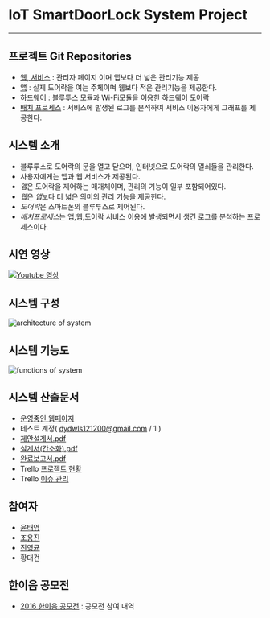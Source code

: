 # IoT SmartDoorLock System Project
-----

## 프로젝트 Git Repositories
 - [웹, 서비스](https://github.com/yung6699/SmartDoorLock-WebApplication) : 관리자 페이지 이며 앱보다 더 넓은 관리기능 제공
 - [앱](https://github.com/yung6699/SmartDoorLock-HybridApplication) : 실제 도어락을 여는 주체이며 웹보다 적은 관리기능을 제공한다.
 - [하드웨어](https://github.com/yung6699/SmartDoorLock-Arduino) : 블루투스 모듈과 Wi-Fi모듈을 이용한 하드웨어 도어락
 - [배치 프로세스](https://github.com/yung6699/SmartDoorLock-LogAnalyzers) : 서비스에 발생된 로그를 분석하여 서비스 이용자에게 그래프를 제공한다.

## 시스템 소개

 - 블루투스로 도어락의 문을 열고 닫으며, 인터넷으로 도어락의 열쇠들을 관리한다.
 - 사용자에게는 앱과 웹 서비스가 제공된다.
 - *앱*은 도어락을 제어하는 매개체이며, 관리의 기능이 일부 포함되어있다.
 - *웹*은 *앱*보다 더 넓은 의미의 관리 기능을 제공한다.
 - *도어락*은 스마트폰의 블루투스로 제어된다.
 - *배치프로세스*는 앱,웹,도어락 서비스 이용에 발생되면서 생긴 로그를 분석하는 프로세스이다. 

## 시연 영상

[![Youtube 영상](https://img.youtube.com/vi/J4H5Q9bNlK4/0.jpg)](https://www.youtube.com/embed/J4H5Q9bNlK4)

## 시스템 구성

![architecture of system](https://github.com/yung6699/SmartDoorLock/raw/master/docs/images/architecture.png)

## 시스템 기능도

![functions of system](https://github.com/yung6699/SmartDoorLock/raw/master/docs/images/functions.png)

## 시스템 산출문서
 
 - [운영중인 웹페이지](http://smartlock.fun25.co.kr) 
  - 테스트 계정( dydwls121200@gmail.com / 1 )
 - [제안설계서.pdf](https://github.com/yung6699/SmartDoorLock/raw/master/docs/%EC%A0%9C%EC%95%88%EC%84%A4%EA%B3%84%EC%84%9C.pdf)
 - [설계서(간소화).pdf](https://github.com/yung6699/SmartDoorLock/raw/master/docs/%EC%84%A4%EA%B3%84%EC%84%9C_%EA%B0%84%EC%86%8C%ED%99%94.pdf) 
 - [완료보고서.pdf](https://github.com/yung6699/SmartDoorLock/raw/master/docs/%EC%99%84%EB%A3%8C%EB%B3%B4%EA%B3%A0%EC%84%9C.pdf)
 - Trello [프로젝트 현황](https://trello.com/b/JC3rUHSw/-)
 - Trello [이슈 관리](https://trello.com/b/yQseIG1l/smartlock)

## 참여자
 - [윤태영](https://github.com/yung6699)
 - [조용진](https://github.com/drake-jin)
 - [진영균](https://github.com/ywnwalone)
 - 황대건

## 한이음 공모전
- [2016 한이음 공모전](./hanium2016) : 공모전 참여 내역      

